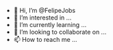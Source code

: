 - 👋 Hi, I’m @FelipeJobs
- 👀 I’m interested in ...
- 🌱 I’m currently learning ...
- 💞️ I’m looking to collaborate on ...
- 📫 How to reach me ...

<!---
FelipeJobs/FelipeJobs is a ✨ special ✨ repository because its `README.md` (this file) appears on your GitHub profile.
You can click the Preview link to take a look at your changes.
--->
